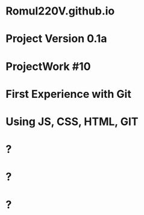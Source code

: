 # Romul220V.github.io
# Project Version 0.1a
# ProjectWork #10
# First Experience with Git
# Using JS, CSS, HTML, GIT
# ?
# ?
# ?